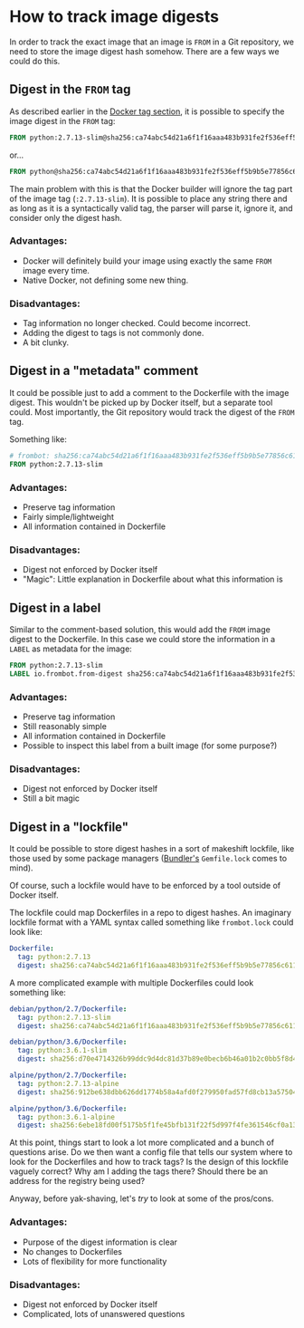 # How to track image digests
In order to track the exact image that an image is `FROM` in a Git repository, we need to store the image digest hash somehow. There are a few ways we could do this.

## Digest in the `FROM` tag
As described earlier in the [Docker tag section](docker-tags.md), it is possible to specify the image digest in the `FROM` tag:
```dockerfile
FROM python:2.7.13-slim@sha256:ca74abc54d21a6f1f16aaa483b931fe2f536eff5b9b5e77856c61173969605d2
```
or...
```dockerfile
FROM python@sha256:ca74abc54d21a6f1f16aaa483b931fe2f536eff5b9b5e77856c61173969605d2
```

The main problem with this is that the Docker builder will ignore the tag part of the image tag (`:2.7.13-slim`). It is possible to place any string there and as long as it is a syntactically valid tag, the parser will parse it, ignore it, and consider only the digest hash.

### Advantages:
* Docker will definitely build your image using exactly the same `FROM` image every time.
* Native Docker, not defining some new thing.

### Disadvantages:
* Tag information no longer checked. Could become incorrect.
* Adding the digest to tags is not commonly done.
* A bit clunky.

## Digest in a "metadata" comment
It could be possible just to add a comment to the Dockerfile with the image digest. This wouldn't be picked up by Docker itself, but a separate tool could. Most importantly, the Git repository would track the digest of the `FROM` tag.

Something like:
```dockerfile
# frombot: sha256:ca74abc54d21a6f1f16aaa483b931fe2f536eff5b9b5e77856c61173969605d2
FROM python:2.7.13-slim
```

### Advantages:
* Preserve tag information
* Fairly simple/lightweight
* All information contained in Dockerfile

### Disadvantages:
* Digest not enforced by Docker itself
* "Magic": Little explanation in Dockerfile about what this information is

## Digest in a label
Similar to the comment-based solution, this would add the `FROM` image digest to the Dockerfile. In this case we could store the information in a `LABEL` as metadata for the image:
```dockerfile
FROM python:2.7.13-slim
LABEL io.frombot.from-digest sha256:ca74abc54d21a6f1f16aaa483b931fe2f536eff5b9b5e77856c61173969605d2
```

### Advantages:
* Preserve tag information
* Still reasonably simple
* All information contained in Dockerfile
* Possible to inspect this label from a built image (for some purpose?)

### Disadvantages:
* Digest not enforced by Docker itself
* Still a bit magic

## Digest in a "lockfile"
It could be possible to store digest hashes in a sort of makeshift lockfile, like those used by some package managers ([Bundler's](http://bundler.io) `Gemfile.lock` comes to mind).

Of course, such a lockfile would have to be enforced by a tool outside of Docker itself.

The lockfile could map Dockerfiles in a repo to digest hashes. An imaginary lockfile format with a YAML syntax called something like `frombot.lock` could look like:
```yaml
Dockerfile:
  tag: python:2.7.13
  digest: sha256:ca74abc54d21a6f1f16aaa483b931fe2f536eff5b9b5e77856c61173969605d2
```

A more complicated example with multiple Dockerfiles could look something like:
```yaml
debian/python/2.7/Dockerfile:
  tag: python:2.7.13-slim
  digest: sha256:ca74abc54d21a6f1f16aaa483b931fe2f536eff5b9b5e77856c61173969605d2

debian/python/3.6/Dockerfile:
  tag: python:3.6.1-slim
  digest: sha256:d70e4714326b99ddc9d4dc81d37b89e0becb6b46a01b2c0bb5f8d4029332a562

alpine/python/2.7/Dockerfile:
  tag: python:2.7.13-alpine
  digest: sha256:912be638dbb626dd1774b58a4afd0f279950fad57fd8cb13a57504dd998f9b00

alpine/python/3.6/Dockerfile:
  tag: python:3.6.1-alpine
  digest: sha256:6ebe18fd00f5175b5f1fe45bfb131f22f5d997f4fe361546cf0a13de396b8009
```

At this point, things start to look a lot more complicated and a bunch of questions arise. Do we then want a config file that tells our system where to look for the Dockerfiles and how to track tags? Is the design of this lockfile vaguely correct? Why am I adding the tags there? Should there be an address for the registry being used?

Anyway, before yak-shaving, let's _try_ to look at some of the pros/cons.

### Advantages:
* Purpose of the digest information is clear
* No changes to Dockerfiles
* Lots of flexibility for more functionality

### Disadvantages:
* Digest not enforced by Docker itself
* Complicated, lots of unanswered questions
